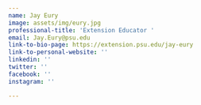 ```yaml
---
name: Jay Eury
image: assets/img/eury.jpg
professional-title: 'Extension Educator '
email: Jay.Eury@psu.edu
link-to-bio-page: https://extension.psu.edu/jay-eury
link-to-personal-website: ''
linkedin: ''
twitter: ''
facebook: ''
instagram: ''

---
```

